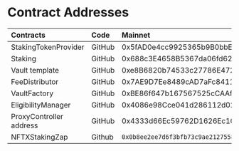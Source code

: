 # Contract Addresses



| **Contracts** | **Code** | **Mainnet** |
| :--- | :--- | :--- |
| StakingTokenProvider | GitHub | 0x5fAD0e4cc9925365b9B0bbEc9e0C3536c0B1a5C7 |
| Staking | GitHub | 0x688c3E4658B5367da06fd629E41879beaB538E37 |
| Vault template | GitHub | 0xe8B6820b74533c27786E4724a578Bfca28D97BD1 |
| FeeDistributor | GitHub | 0x7AE9D7Ee8489cAD7aFc84111b8b185EE594Ae090 |
| VaultFactory | GitHub | 0xBE86f647b167567525cCAAfcd6f881F1Ee558216 |
| EligibilityManager | GitHub | 0x4086e98Cce041d286112d021612fD894cFed94D5 |
| ProxyController address | GitHub | 0x4333d66Ec59762D1626Ec102d7700E64610437Df |
| NFTXStakingZap | Github | `0x0b8ee2ee7d6f3bfb73c9ae2127558d1172b65fb1` |
